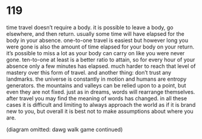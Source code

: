 # 119

time travel doesn’t require a body. it is possible to leave a body, go elsewhere, and then return. usually some time will have elapsed for the body in your absence. one-to-one travel is easiest but however long you were gone is also the amount of time elapsed for your body on your return. it’s possible to miss a lot as your body can carry on like you were never gone. ten-to-one at least is a better ratio to attain, so for every hour of your absence only a few minutes has elapsed. much harder to reach that level of mastery over this form of travel. and another thing: don’t trust any landmarks. the universe is constantly in motion and humans are entropy generators. the mountains and valleys can be relied upon to a point, but even they are not fixed. just as in dreams, words will rearrange themselves. after travel you may find the meaning of words has changed. in all these cases it is difficult and limiting to always approach the world as if it is brand new to you, but overall it is best not to make assumptions about where you are. 

(diagram omitted: dawg walk game continued)